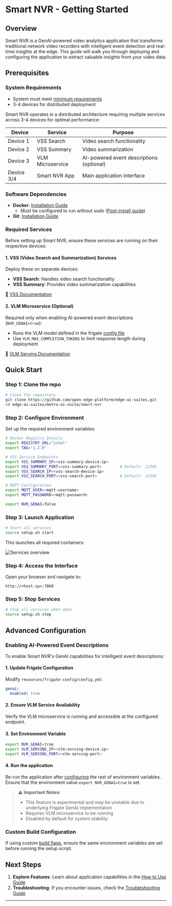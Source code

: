# Smart NVR - Getting Started

## Overview

Smart NVR is a GenAI-powered video analytics application that transforms traditional network video recorders with intelligent event detection and real-time insights at the edge. This guide will walk you through deploying and configuring the application to extract valuable insights from your video data.

## Prerequisites

### System Requirements
- System must meet [minimum requirements](./system-requirements.md)
- 3-4 devices for distributed deployment

Smart NVR operates in a distributed architecture requiring multiple services across 3-4 devices for optimal performance:

| Device | Service | Purpose |
|--------|---------|---------|
| Device 1 | VSS Search | Video search functionality |
| Device 2 | VSS Summary | Video summarization |
| Device 3 | VLM Microservice | AI-powered event descriptions (optional) |
| Device 3/4 | Smart NVR App | Main application interface |

### Software Dependencies
- **Docker**: [Installation Guide](https://docs.docker.com/get-docker/)
  - Must be configured to run without sudo ([Post-install guide](https://docs.docker.com/engine/install/linux-postinstall/))
- **Git**: [Installation Guide](https://git-scm.com/book/en/v2/Getting-Started-Installing-Git)

### Required Services

Before setting up Smart NVR, ensure these services are running on their respective devices:

#### 1. VSS (Video Search and Summarization) Services
Deploy these on separate devices:
- **VSS Search**: Handles video search functionality
- **VSS Summary**: Provides video summarization capabilities

📖 [VSS Documentation](https://github.com/open-edge-platform/edge-ai-libraries/blob/main/sample-applications/video-search-and-summarization/docs/user-guide/get-started.md)

#### 2. VLM Microservice (Optional)
Required only when enabling AI-powered event descriptions (`NVR_GENAI=true`):
- Runs the VLM model defined in the frigate [config file](../../resources/frigate-config/config.yml)
- Use `VLM_MAX_COMPLETION_TOKENS` to limit response length during deployment

📖 [VLM Serving Documentation](https://github.com/open-edge-platform/edge-ai-libraries/blob/main/microservices/vlm-openvino-serving/docs/user-guide/get-started.md)

## Quick Start

### Step 1: Clone the repo

```bash
# Clone the repository
git clone https://github.com/open-edge-platform/edge-ai-suites.git
cd edge-ai-suites/metro-ai-suite/smart-nvr
```

### Step 2: Configure Environment

Set up the required environment variables:

```bash
# Docker Registry Details
export REGISTRY_URL="intel"
export TAG="1.2.0"

# VSS Service Endpoints
export VSS_SUMMARY_IP=<vss-summary-device-ip>
export VSS_SUMMARY_PORT=<vss-summary-port>        # Default: 12345
export VSS_SEARCH_IP=<vss-search-device-ip>
export VSS_SEARCH_PORT=<vss-search-port>          # Default: 12345

# MQTT Configuration
export MQTT_USER=<mqtt-username>
export MQTT_PASSWORD=<mqtt-password>

export NVR_GENAI=false                  
```

### Step 3: Launch Application

```bash
# Start all services
source setup.sh start
```

This launches all required containers:

![Services overview](./_images/containers.png)

### Step 4: Access the Interface

Open your browser and navigate to:
```
http://<host-ip>:7860
```

### Step 5: Stop Services

```bash
# Stop all services when done
source setup.sh stop
```

## Advanced Configuration

### Enabling AI-Powered Event Descriptions

To enable Smart NVR's GenAI capabilities for intelligent event descriptions:

#### 1. Update Frigate Configuration
Modify `resources/frigate-config/config.yml`:

```yaml
genai:
  enabled: true
```

#### 2. Ensure VLM Service Availability
Verify the VLM microservice is running and accessible at the configured endpoint.

#### 3. Set Environment Variable
```bash
export NVR_GENAI=true
export VLM_SERVING_IP=<vlm-serving-device-ip>
export VLM_SERVING_PORT=<vlm-serving-port>  
```

#### 4. Run the application

Re-run the application after [configuring](./get-started.md#step-2-configure-environment) the rest of environment variables. Ensure that the environment value `export NVR_GENAI=true` is set.

> **⚠️ Important Notes**:
> - This feature is experimental and may be unstable due to underlying Frigate GenAI implementation
> - Requires VLM microservice to be running
> - Disabled by default for system stability

### Custom Build Configuration

If using custom [build flags](./how-to-build-from-source.md#customizing-the-build), ensure the same environment variables are set before running the setup script.

## Next Steps

1. **Explore Features**: Learn about application capabilities in the [How to Use Guide](./how-to-use-application.md)
2. **Troubleshooting**: If you encounter issues, check the [Troubleshooting Guide](./Troubleshooting.md)
---